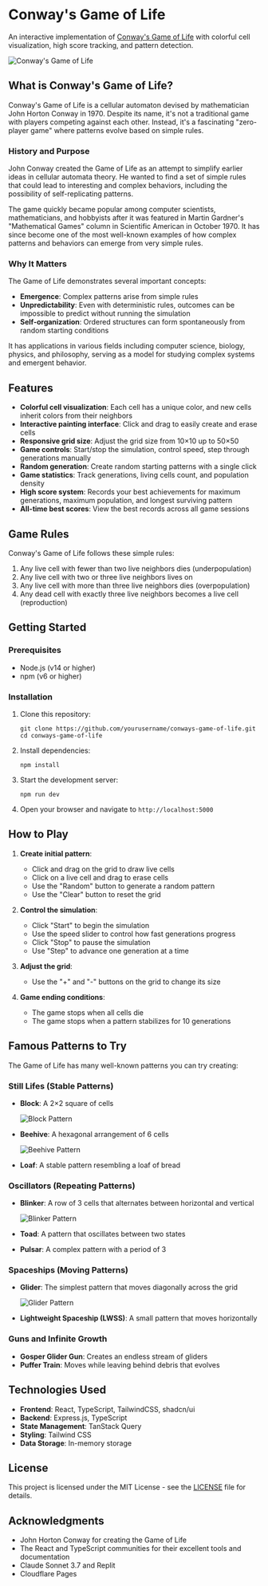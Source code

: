# Conway's Game of Life

An interactive implementation of [Conway's Game of Life](https://en.wikipedia.org/wiki/Conway%27s_Game_of_Life) with colorful cell visualization, high score tracking, and pattern detection.

![Conway's Game of Life](public/assets/images/game-screenshot.png)

## What is Conway's Game of Life?

Conway's Game of Life is a cellular automaton devised by mathematician John Horton Conway in 1970. Despite its name, it's not a traditional game with players competing against each other. Instead, it's a fascinating "zero-player game" where patterns evolve based on simple rules.

### History and Purpose

John Conway created the Game of Life as an attempt to simplify earlier ideas in cellular automata theory. He wanted to find a set of simple rules that could lead to interesting and complex behaviors, including the possibility of self-replicating patterns.

The game quickly became popular among computer scientists, mathematicians, and hobbyists after it was featured in Martin Gardner's "Mathematical Games" column in Scientific American in October 1970. It has since become one of the most well-known examples of how complex patterns and behaviors can emerge from very simple rules.

### Why It Matters

The Game of Life demonstrates several important concepts:
- **Emergence**: Complex patterns arise from simple rules
- **Unpredictability**: Even with deterministic rules, outcomes can be impossible to predict without running the simulation
- **Self-organization**: Ordered structures can form spontaneously from random starting conditions

It has applications in various fields including computer science, biology, physics, and philosophy, serving as a model for studying complex systems and emergent behavior.

## Features

- **Colorful cell visualization**: Each cell has a unique color, and new cells inherit colors from their neighbors
- **Interactive painting interface**: Click and drag to easily create and erase cells
- **Responsive grid size**: Adjust the grid size from 10×10 up to 50×50
- **Game controls**: Start/stop the simulation, control speed, step through generations manually
- **Random generation**: Create random starting patterns with a single click
- **Game statistics**: Track generations, living cells count, and population density
- **High score system**: Records your best achievements for maximum generations, maximum population, and longest surviving pattern
- **All-time best scores**: View the best records across all game sessions

## Game Rules

Conway's Game of Life follows these simple rules:

1. Any live cell with fewer than two live neighbors dies (underpopulation)
2. Any live cell with two or three live neighbors lives on
3. Any live cell with more than three live neighbors dies (overpopulation)
4. Any dead cell with exactly three live neighbors becomes a live cell (reproduction)

## Getting Started

### Prerequisites

- Node.js (v14 or higher)
- npm (v6 or higher)

### Installation

1. Clone this repository:
   ```
   git clone https://github.com/yourusername/conways-game-of-life.git
   cd conways-game-of-life
   ```

2. Install dependencies:
   ```
   npm install
   ```

3. Start the development server:
   ```
   npm run dev
   ```

4. Open your browser and navigate to `http://localhost:5000`

## How to Play

1. **Create initial pattern**:
   - Click and drag on the grid to draw live cells
   - Click on a live cell and drag to erase cells
   - Use the "Random" button to generate a random pattern
   - Use the "Clear" button to reset the grid

2. **Control the simulation**:
   - Click "Start" to begin the simulation
   - Use the speed slider to control how fast generations progress
   - Click "Stop" to pause the simulation
   - Use "Step" to advance one generation at a time

3. **Adjust the grid**:
   - Use the "+" and "-" buttons on the grid to change its size

4. **Game ending conditions**:
   - The game stops when all cells die
   - The game stops when a pattern stabilizes for 10 generations

## Famous Patterns to Try

The Game of Life has many well-known patterns you can try creating:

### Still Lifes (Stable Patterns)
- **Block**: A 2×2 square of cells

  ![Block Pattern](public/assets/patterns/block.svg)
  
- **Beehive**: A hexagonal arrangement of 6 cells

  ![Beehive Pattern](public/assets/patterns/beehive.svg)
  
- **Loaf**: A stable pattern resembling a loaf of bread

### Oscillators (Repeating Patterns)
- **Blinker**: A row of 3 cells that alternates between horizontal and vertical

  ![Blinker Pattern](public/assets/patterns/blinker.svg)
  
- **Toad**: A pattern that oscillates between two states
- **Pulsar**: A complex pattern with a period of 3

### Spaceships (Moving Patterns)
- **Glider**: The simplest pattern that moves diagonally across the grid

  ![Glider Pattern](public/assets/patterns/glider.svg)
  
- **Lightweight Spaceship (LWSS)**: A small pattern that moves horizontally

### Guns and Infinite Growth
- **Gosper Glider Gun**: Creates an endless stream of gliders
- **Puffer Train**: Moves while leaving behind debris that evolves

## Technologies Used

- **Frontend**: React, TypeScript, TailwindCSS, shadcn/ui
- **Backend**: Express.js, TypeScript
- **State Management**: TanStack Query
- **Styling**: Tailwind CSS
- **Data Storage**: In-memory storage

## License

This project is licensed under the MIT License - see the [LICENSE](LICENSE) file for details.

## Acknowledgments

- John Horton Conway for creating the Game of Life
- The React and TypeScript communities for their excellent tools and documentation
- Claude Sonnet 3.7 and Replit
- Cloudflare Pages